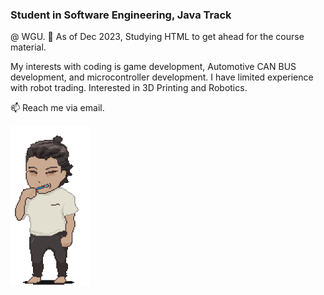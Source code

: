 ### Student in Software Engineering, Java Track
@ WGU.
🌱 As of Dec 2023, Studying HTML to get ahead for the course material.

My interests with coding is game development, Automotive CAN BUS development, and microcontroller development.
I have limited experience with robot trading. Interested in 3D Printing and Robotics. 

📫 Reach me via email.

<img src="Me.png" alt="Me." width="128" height="256">
<!--
**Greiye/Greiye** is a repository because its `README.md` (this file) appears on your GitHub profile.
Here are some ideas to get you started:

- 🔭 I’m currently working on ...
- 🌱 I’m currently learning ...
- 👯 I’m looking to collaborate on ...
- 🤔 I’m looking for help with ...
- 💬 Ask me about ...
- 📫 How to reach me: ...

-->
